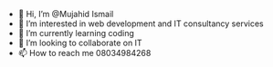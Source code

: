 - 👋 Hi, I’m @Mujahid Ismail
- 👀 I’m interested in web development and IT consultancy services
- 🌱 I’m currently learning coding
- 💞️ I’m looking to collaborate on IT 
- 📫 How to reach me 08034984268

<!---
mujahidanalyst/mujahidanalyst is a ✨ special ✨ repository because its `README.md` (this file) appears on your GitHub profile.
You can click the Preview link to take a look at your changes.
--->
